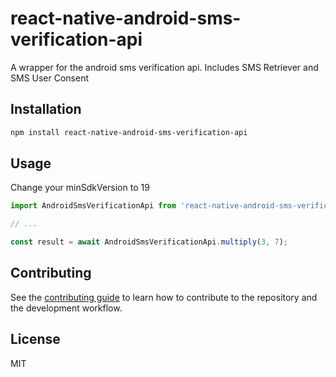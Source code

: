 # react-native-android-sms-verification-api

A wrapper for the android sms verification api. Includes SMS Retriever and SMS User Consent

## Installation

```sh
npm install react-native-android-sms-verification-api
```

## Usage

Change your minSdkVersion to 19

```js
import AndroidSmsVerificationApi from 'react-native-android-sms-verification-api';

// ...

const result = await AndroidSmsVerificationApi.multiply(3, 7);
```

## Contributing

See the [contributing guide](CONTRIBUTING.md) to learn how to contribute to the repository and the development workflow.

## License

MIT
